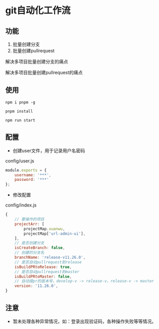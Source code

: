 # git自动化工作流

## 功能

1. 批量创建分支
2. 批量创建pullrequest

解决多项目批量创建分支的痛点

解决多项目批量创建pullrequest的痛点
## 使用

```
npm i pnpm -g
```

```
pnpm install
```

```
npm run start
```

## 配置

- 创建user文件，用于记录用户名密码

config/user.js

```js
module.exports = {
    username: '***',
    password: '***'
};
```

- 修改配置

config/index.js

```js
{
    // 要操作的项目
    projectArr: [
        projectMap.xuanwu,
        projectMap['url-admin-ui'],
    ],
    // 是否创建分支
    isCreateBranch: false,
    // 创建的分支名
    branchName: 'release-v11.26.0',
    // 是否自动pullrequest到release
    isBuildPRtoRelease: true,
    // 是否自动pullrequest到master
    isBuildPRtoMaster: false,
    // 自动提pr的版本号，develop-v -> release-v，release-v -> master
    version: '11.26.0',
}
```

## 注意

- 暂未处理各种异常情况，如：登录出现验证码，各种操作失败等等情况。